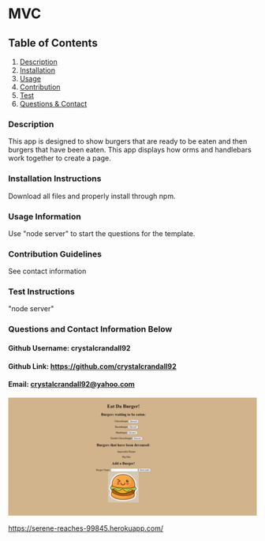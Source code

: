# MVC

## Table of Contents
1. [Description](#description)
2. [Installation](#installation-instructions)
3. [Usage](#usage-information)
4. [Contribution](#contribution-guidelines)
5. [Test](#test-instructions)
6. [Questions & Contact](#questions?-contact-information-below)
### Description
This app is designed to show burgers that are ready to be eaten and then burgers that have been eaten. This app displays how orms and handlebars work together to create a page.

### Installation Instructions
Download all files and properly install through npm. 
### Usage Information
Use "node server" to start the questions for the template.
### Contribution Guidelines
See contact information
### Test Instructions
"node server"
### Questions and Contact Information Below
#### Github Username: crystalcrandall92
#### Github Link: https://github.com/crystalcrandall92
#### Email: crystalcrandall92@yahoo.com

![example](example.jpg)


https://serene-reaches-99845.herokuapp.com/
